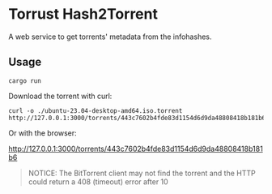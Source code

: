 # Torrust Hash2Torrent

A web service to get torrents' metadata from the infohashes.

## Usage

```console
cargo run
```

Download the torrent with curl:

```console
curl -o ./ubuntu-23.04-desktop-amd64.iso.torrent http://127.0.0.1:3000/torrents/443c7602b4fde83d1154d6d9da48808418b181b6
```

Or with the browser:

<http://127.0.0.1:3000/torrents/443c7602b4fde83d1154d6d9da48808418b181b6>

> NOTICE: The BitTorrent client may not find the torrent and the HTTP could return a 408 (timeout) error after 10
